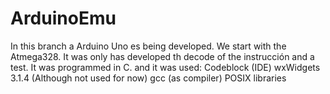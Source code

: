 # ArduinoEmu

In this branch a Arduino Uno es being developed. We start with the Atmega328. It was only has developed th decode of the instrucción and a test.
It was programmed in C.
and it was used:
  Codeblock (IDE)
  wxWidgets 3.1.4 (Although not used for now)
  gcc (as compiler)
  POSIX libraries
  

